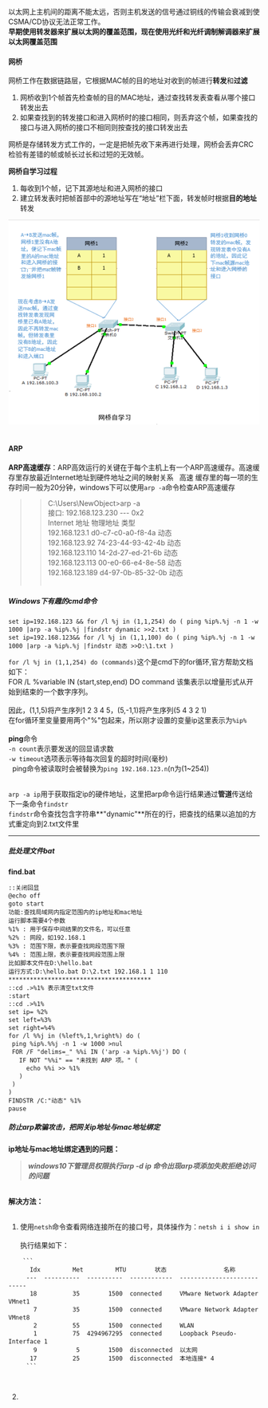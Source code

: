 以太网上主机间的距离不能太远，否则主机发送的信号通过铜线的传输会衰减到使CSMA/CD协议无法正常工作。<br>
**早期使用转发器来扩展以太网的覆盖范围，现在使用光纤和光纤调制解调器来扩展以太网覆盖范围**

#### 网桥  
网桥工作在数据链路层，它根据MAC帧的目的地址对收到的帧进行**转发**和**过滤**   
1. 网桥收到1个帧首先检查帧的目的MAC地址，通过查找转发表查看从哪个接口转发出去    
2. 如果查找到的转发接口和进入网桥时的接口相同，则丢弃这个帧，如果查找的接口与进入网桥的接口不相同则按查找的接口转发出去


网桥是存储转发方式工作的，一定是把帧先收下来再进行处理，网桥会丢弃CRC检验有差错的帧或帧长过长和过短的无效帧。



**网桥自学习过程**

1. 每收到1个帧，记下其源地址和进入网桥的接口
2. 建立转发表时把帧首部中的源地址写在“地址”栏下面，转发帧时根据**目的地址**转发   

![网桥自学习](https://github.com/HurricanGod/Home/blob/master/img/networkbridge.png)
 
#### ARP
**ARP高速缓存**：ARP高效运行的关键在于每个主机上有一个ARP高速缓存。高速缓存里存放最近Internet地址到硬件地址之间的映射关系   
高速 缓存里的每一项的生存时间一般为20分钟，windows下可以使用`arp -a`命令检查ARP高速缓存    
>>C:\Users\NewObject>arp -a   
  接口: 192.168.123.230 --- 0x2   
  Internet 地址         物理地址                类型   
  192.168.123.1         d0-c7-c0-a0-f8-4a     动态   
  192.168.123.92        74-23-44-93-42-4b     动态   
  192.168.123.110       14-2d-27-ed-21-6b     动态   
  192.168.123.113       00-e0-66-e4-8e-58     动态    
  192.168.123.189       d4-97-0b-85-32-0b     动态     
 
##### Windows下有趣的cmd命令  
```shell
set ip=192.168.123 && for /l %j in (1,1,254) do ( ping %ip%.%j -n 1 -w 1000 |arp -a %ip%.%j |findstr dynamic >>2.txt )
set ip=192.168.123&& for /l %j in (1,1,100) do ( ping %ip%.%j -n 1 -w 1000 |arp -a %ip%.%j |findstr 动态 >>D:\1.txt )
```
``for /l %j in (1,1,254) do (commands)``这个是cmd下的for循环,官方帮助文档如下：<br>
FOR /L %variable IN (start,step,end) DO command    该集表示以增量形式从开始到结束的一个数字序列。<br>    
因此，(1,1,5)将产生序列1 2 3 4 5，(5,-1,1)将产生序列(5 4 3 2 1)<br>
在for循环里变量要用两个"%"包起来，所以刚才设置的变量ip这里表示为`%ip%`<br><br>
**ping**命令<br>
`-n count`表示要发送的回显请求数<br/>
`-w timeout`选项表示等待每次回复的超时时间(毫秒) <br>  
ping命令被读取时会被替换为``ping 192.168.123.n``(n为(1~254))  <br> <br>

`arp -a ip`用于获取指定ip的硬件地址，这里把arp命令运行结果通过**管道**传送给下一条命令``findstr``  <br> 
``findstr``命令查找包含字符串**"dynamic"**所在的行，把查找的结果以追加的方式重定向到2.txt文件里 <br>

-------

 ##### 批处理文件bat
 **find.bat**
 ```shell
 ::关闭回显
 @echo off
goto start
功能:查找局域网内指定范围内的ip地址和mac地址
运行脚本需要4个参数
%1% : 用于保存中间结果的文件名，可以任意
%2% : 网段，如192.168.1
%3% : 范围下限，表示要查找网段范围下限
%4% : 范围上限，表示要查找网段范围上限
比如脚本文件在D:\hello.bat
运行方式:D:\hello.bat D:\2.txt 192.168.1 1 110
****************************************
::cd .>%1% 表示清空txt文件
:start
::cd .>%1%
set ip= %2%
set left=%3%
set right=%4%
for /l %%j in (%left%,1,%right%) do (
  ping %ip%.%%j -n 1 -w 1000 >nul
  FOR /F "delims=_" %%i IN ('arp -a %ip%.%%j') DO (
    IF NOT "%%i" == "未找到 ARP 项。" (
      echo %%i >> %1%
    )
  )
)
FINDSTR /C:"动态" %1%
pause
 ```
 
 ##### 防止arp欺骗攻击，把网关ip地址与mac地址绑定
 **ip地址与mac地址绑定遇到的问题：**<br>
 >***windows10下管理员权限执行arp -d ip 命令出现arp项添加失败拒绝访问的问题***    
 
 <br>**解决方法：**<br><br>
 
 1. 使用`netsh`命令查看网络连接所在的接口号，具体操作为：``netsh i i show in`` <br>   
 执行结果如下：<br>
 
 >>

        ```
          Idx         Met         MTU        状态                名称
         ---  ----------  ----------  ------------  ---------------------------
          18          35        1500  connected     VMware Network Adapter VMnet1
           7          35        1500  connected     VMware Network Adapter VMnet8
           2          55        1500  connected     WLAN
           1          75  4294967295  connected     Loopback Pseudo-Interface 1
           9           5        1500  disconnected  以太网
          17          25        1500  disconnected  本地连接* 4
         ```
 <br>
 
 2. 
 
